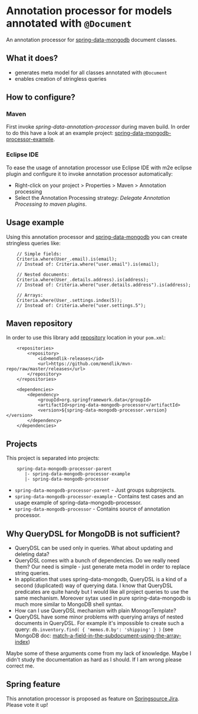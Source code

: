 Annotation processor for models annotated with `@Document`
=========================================================

An annotation processor for [spring-data-mongodb](http://www.springsource.org/spring-data/mongodb) document classes. 


What it does?
-------------

- generates meta model for all classes annotated with `@Document`
- enables creation of stringless queries


How to configure?
-----------------

### Maven
First invoke *spring-data-annotation-processor* during maven build. In order to do this have a look at an example project: [spring-data-mongodb-processor-example](https://github.com/mendlik/spring-data-mongodb-processor/blob/master/spring-data-mongodb-processor-example/pom.xml#L62).

### Eclipse IDE
To ease the usage of annotation processor use Eclipse IDE with m2e eclipse plugin and configure it to invoke annotation processor automatically:
* Right-click on your project > Properties > Maven > Annotation processing
* Select the Annotation Processing strategy: *Delegate Annotation Processing to maven plugins*. 


Usage example
-------------

Using this annotation processor and [spring-data-mongodb](http://www.springsource.org/spring-data/mongodb) you can create stringless queries like:

		// Simple fields:		
		Criteria.where(User_.email).is(email);
		// Instead of: Criteria.where("user.email").is(email);

		// Nested documents:	
		Criteria.where(User_.details.address).is(address);
		// Instead of: Criteria.where("user.details.address").is(address);

		// Arrays:	
		Criteria.where(User_.settings.index(5));
		// Instead of: Criteria.where("user.settings.5");


Maven repository
----------------

In order to use this library add [repository](http://github.com/mendlik/mvn-repo) location in your `pom.xml`:

		<repositories>
		    <repository>
		        <id>mendlik-releases</id>
		        <url>https://github.com/mendlik/mvn-repo/raw/master/releases</url>
		    </repository>
		</repositories>

		<dependencies>
		    <dependency>
		        <groupId>org.springframework.data</groupId>
		        <artifactId>spring-data-mongodb-processor</artifactId>
		        <version>${spring-data-mongodb-processor.version}</version>
		    </dependency>
		</dependencies>


Projects
--------
This project is separated into projects:

		spring-data-mongodb-processor-parent
		   |- spring-data-mongodb-processor-example
		   |- spring-data-mongodb-processor

- `spring-data-mongodb-processor-parent` - Just groups subprojects.
- `spring-data-mongodb-processor-example` - Contains test cases and an usage example of spring-data-mongodb-processor.
- `spring-data-mongodb-processor` - Contains source of annotation processor.


Why QueryDSL for MongoDB is not sufficient? 
-------------------------------------------
- QueryDSL can be used only in queries. What about updating and deleting data?
- QueryDSL comes with a bunch of dependencies. Do we really need them? Our need is simple - just generate meta model in order to replace string queries.
- In application that uses spring-data-mongodb, QueryDSL is a kind of a second (duplicated) way of querying data. I know that QueryDSL predicates are quite handy but I would like all project queries to use the same mechanism. Moreover sytax used in pure spring-data-mongodb is much more similar to MongoDB shell syntax.
- How can I use QueryDSL mechanism with plain MonogoTemplate?
- QueryDSL have some minor problems with querying arrays of nested documents in QueryDSL. For example it's impossible to create such a query: `db.inventory.find( { 'memos.0.by': 'shipping' } )` (see MongoDB doc: [match-a-field-in-the-subdocument-using-the-array-index](http://docs.mongodb.org/manual/tutorial/query-documents/#match-a-field-in-the-subdocument-using-the-array-index))

Maybe some of these arguments come from my lack of knowledge. Maybe I didn't study the documentation as hard as I should. If I am wrong please correct me.


Spring feature
--------------
This annotation processor is proposed as feature on [Springsource Jira](https://jira.springsource.org/browse/DATAMONGO-744). 
Please vote it up!

